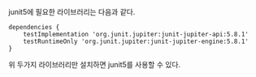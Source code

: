 junit5에 필요한 라이브러리는 다음과 같다.

```grovy
dependencies {
    testImplementation 'org.junit.jupiter:junit-jupiter-api:5.8.1'
    testRuntimeOnly 'org.junit.jupiter:junit-jupiter-engine:5.8.1'
}
```

위 두가지 라이브러리만 설치하면 junit5를 사용할 수 있다.
